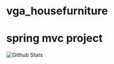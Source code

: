# vga_housefurniture
# spring mvc project 
![Github Stats](https://github-readme-stats.vercel.app/api?username=vga-coder&show_icons=true)
